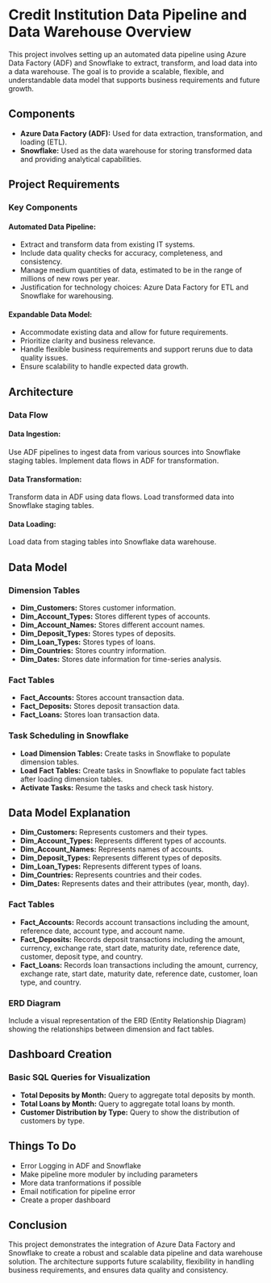 # Credit Institution Data Pipeline and Data Warehouse Overview

This project involves setting up an automated data pipeline using Azure Data Factory (ADF) and Snowflake to extract, transform, and load data into a data warehouse. The goal is to provide a scalable, flexible, and understandable data model that supports business requirements and future growth.

## Components

- **Azure Data Factory (ADF):** Used for data extraction, transformation, and loading (ETL).
- **Snowflake:** Used as the data warehouse for storing transformed data and providing analytical capabilities.

## Project Requirements

### Key Components

#### Automated Data Pipeline:

- Extract and transform data from existing IT systems.
- Include data quality checks for accuracy, completeness, and consistency.
- Manage medium quantities of data, estimated to be in the range of millions of new rows per year.
- Justification for technology choices: Azure Data Factory for ETL and Snowflake for warehousing.

#### Expandable Data Model:

- Accommodate existing data and allow for future requirements.
- Prioritize clarity and business relevance.
- Handle flexible business requirements and support reruns due to data quality issues.
- Ensure scalability to handle expected data growth.

## Architecture

### Data Flow

#### Data Ingestion:

Use ADF pipelines to ingest data from various sources into Snowflake staging tables. Implement data flows in ADF for transformation.

#### Data Transformation:

Transform data in ADF using data flows. Load transformed data into Snowflake staging tables.

#### Data Loading:

Load data from staging tables into Snowflake data warehouse.

## Data Model

### Dimension Tables

- **Dim_Customers:** Stores customer information.
- **Dim_Account_Types:** Stores different types of accounts.
- **Dim_Account_Names:** Stores different account names.
- **Dim_Deposit_Types:** Stores types of deposits.
- **Dim_Loan_Types:** Stores types of loans.
- **Dim_Countries:** Stores country information.
- **Dim_Dates:** Stores date information for time-series analysis.

### Fact Tables

- **Fact_Accounts:** Stores account transaction data.
- **Fact_Deposits:** Stores deposit transaction data.
- **Fact_Loans:** Stores loan transaction data.

### Task Scheduling in Snowflake

- **Load Dimension Tables:** Create tasks in Snowflake to populate dimension tables.
- **Load Fact Tables:** Create tasks in Snowflake to populate fact tables after loading dimension tables.
- **Activate Tasks:** Resume the tasks and check task history.

## Data Model Explanation

- **Dim_Customers:** Represents customers and their types.
- **Dim_Account_Types:** Represents different types of accounts.
- **Dim_Account_Names:** Represents names of accounts.
- **Dim_Deposit_Types:** Represents different types of deposits.
- **Dim_Loan_Types:** Represents different types of loans.
- **Dim_Countries:** Represents countries and their codes.
- **Dim_Dates:** Represents dates and their attributes (year, month, day).

### Fact Tables

- **Fact_Accounts:** Records account transactions including the amount, reference date, account type, and account name.
- **Fact_Deposits:** Records deposit transactions including the amount, currency, exchange rate, start date, maturity date, reference date, customer, deposit type, and country.
- **Fact_Loans:** Records loan transactions including the amount, currency, exchange rate, start date, maturity date, reference date, customer, loan type, and country.

### ERD Diagram

Include a visual representation of the ERD (Entity Relationship Diagram) showing the relationships between dimension and fact tables.

## Dashboard Creation

### Basic SQL Queries for Visualization

- **Total Deposits by Month:** Query to aggregate total deposits by month.
- **Total Loans by Month:** Query to aggregate total loans by month.
- **Customer Distribution by Type:** Query to show the distribution of customers by type.

## Things To Do
- Error Logging in ADF and Snowflake
- Make pipeline more moduler by including parameters
- More data tranformations if possible 
- Email notification for pipeline error
- Create a proper dashboard


## Conclusion

This project demonstrates the integration of Azure Data Factory and Snowflake to create a robust and scalable data pipeline and data warehouse solution. The architecture supports future scalability, flexibility in handling business requirements, and ensures data quality and consistency.
